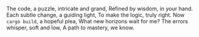 The code, a puzzle, intricate and grand,
Refined by wisdom, in your hand.
Each subtle change, a guiding light,
To make the logic, truly right.
Now `cargo build`, a hopeful plea,
What new horizons wait for me?
The errors whisper, soft and low,
A path to mastery, we know.
